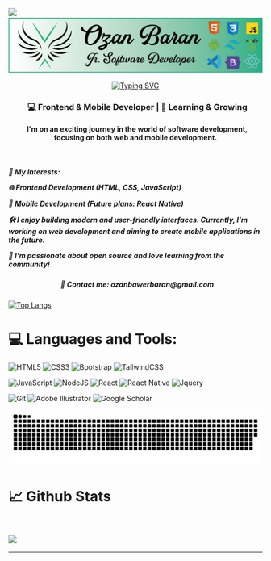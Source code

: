 ![](https://komarev.com/ghpvc/?username=OzanBawer&color=lightgrey)
![MasterHead](https://github.com/ozanbawer/ozanbawer/blob/main/img/githubbanner.jpg)

<div align="center">
 <a href="https://github.com/OzanBawer">
  <img src="https://readme-typing-svg.demolab.com?font=Fira+Code&size=28&duration=3000&pause=500&center=true&vCenter=true&width=500&lines=%F0%9F%91%93+Ozan+Baran;%f0%9f%92%bb+Jr+Software+Developer;%f0%9f%8e%89+Welcome+To+My+Profile+%f0%9f%8e%89" alt="Typing SVG" />
 </a>
</div>

<!--- <img src="https://github.com/ozanbawer/ozanbawer/blob/main/img/code-coding.gif" alt="Coding" width=200 height=200 align="right"> --->

<h3 align="center">&nbsp; 💻 Frontend & Mobile Developer | 🚀 Learning & Growing </h3>

<h4 align="center">&nbsp; I'm on an exciting journey in the world of software development, focusing on both web and mobile development. </h4>

<h5 align="left">&nbsp; 

 🔹 My Interests: 

 🌐 Frontend Development (HTML, CSS, JavaScript)

📱 Mobile Development (Future plans: React Native)

🛠️ I enjoy building modern and user-friendly interfaces. Currently, I'm working on web development and aiming to create mobile applications in the future.

🚀 I'm passionate about open source and love learning from the community! 

<h5 align="center">&nbsp;   📩 Contact me: ozanbawerbaran@gmail.com </h5>

 [![Top Langs](https://github-readme-stats.vercel.app/api/top-langs/?username=ozanbawer&layout=compact&langs_count=25&title_color=0000ee&text_color=ffffff&bg_color=000000&hide_border=true_width=100)](https://github.com/ozanbawer/github-readme-stats) 


<!--
<details>
  <summary>:zap: GitHub Stats</summary> 
-->
# 💻 Languages and Tools:
![HTML5](https://img.shields.io/badge/html5-%23E34F26.svg?style=for-the-badge&logo=html5&logoColor=white)
![CSS3](https://img.shields.io/badge/css3-%231572B6.svg?style=for-the-badge&logo=css3&logoColor=white)
![Bootstrap](https://img.shields.io/badge/bootstrap-%23563D7C.svg?style=for-the-badge&logo=bootstrap&logoColor=white)
![TailwindCSS](https://img.shields.io/badge/tailwindcss-%2338B2AC.svg?style=for-the-badge&logo=tailwind-css&logoColor=white)

![JavaScript](https://img.shields.io/badge/javascript-%23323330.svg?style=for-the-badge&logo=javascript&logoColor=%23F7DF1E)
![NodeJS](https://img.shields.io/badge/node.js-6DA55F?style=for-the-badge&logo=node.js&logoColor=white)
![React](https://img.shields.io/badge/react-%2320232a.svg?style=for-the-badge&logo=react&logoColor=%2361DAFB)
![React Native](https://img.shields.io/badge/react_native-%2320232a.svg?style=for-the-badge&logo=react&logoColor=%2361DAFB)
![Jquery](https://img.shields.io/badge/jQuery-%230769AD.svg?logo=jquery&style=for-the-badge&logoColor=white)

![Git](https://img.shields.io/badge/git-%23F05033.svg?style=for-the-badge&logo=git&logoColor=white)
![Adobe Illustrator](https://img.shields.io/badge/adobe%20illustrator-%23FF9A00.svg?style=for-the-badge&logo=adobe%20illustrator&logoColor=white)
![Google Scholar](https://img.shields.io/badge/Google%20Scholar-4285F4?style=for-the-badge&logo=google-scholar&logoColor=white)



<picture>
  <source media="(prefers-color-scheme: dark)" srcset="https://raw.githubusercontent.com/ozanbawer/ozanbawer/output/github-contribution-grid-snake-dark.svg">
  <source media="(prefers-color-scheme: light)" srcset="https://raw.githubusercontent.com/ozanbawer/ozanbawer/output/github-contribution-grid-snake.svg">
  <img alt="github contribution grid snake animation" src="https://raw.githubusercontent.com/ozanbawer/ozanbawer/output/github-contribution-grid-snake.svg">
</picture>



# 📈 Github Stats

<br />

![](https://github-profile-trophy.vercel.app/?username=ozanbawer&theme=dracula&no-frame=false&no-bg=false&margin-w=4)
<hr>



